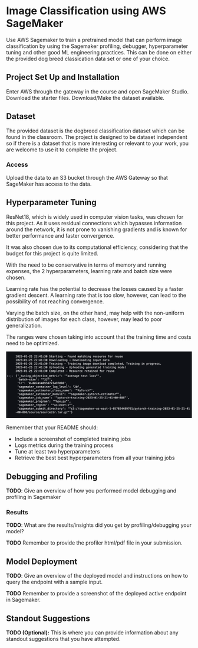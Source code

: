 # Image Classification using AWS SageMaker

Use AWS Sagemaker to train a pretrained model that can perform image classification by using the Sagemaker profiling, debugger, hyperparameter tuning and other good ML engineering practices. This can be done on either the provided dog breed classication data set or one of your choice.

## Project Set Up and Installation
Enter AWS through the gateway in the course and open SageMaker Studio. 
Download the starter files.
Download/Make the dataset available. 

## Dataset
The provided dataset is the dogbreed classification dataset which can be found in the classroom.
The project is designed to be dataset independent so if there is a dataset that is more interesting or relevant to your work, you are welcome to use it to complete the project.

### Access
Upload the data to an S3 bucket through the AWS Gateway so that SageMaker has access to the data. 

## Hyperparameter Tuning

ResNet18, which is widely used in computer vision tasks, was chosen for this project. As it uses residual connections which bypasses information around the network, it is not prone to vanishing gradients and is known for better performance and faster convergence.

It was also chosen due to its computational efficiency, considering that the budget for this project is quite limited. 

With the need to be conservative in terms of memory and running expenses, the 2 hyperparameters, learning rate and batch size were chosen.

Learning rate has the potential to decrease the losses caused by a faster gradient descent. A learning rate that is too slow, however, can lead to the possibility of not reaching convergence.

Varying the batch size, on the other hand, may help with the non-uniform distribution of images for each class, however, may lead to poor generalization.

The ranges were chosen taking into account that the training time and costs need to be optimized.

![The results of Hyperparameter Tuning](bestParameters.png)





Remember that your README should:
- Include a screenshot of completed training jobs
- Logs metrics during the training process
- Tune at least two hyperparameters
- Retrieve the best best hyperparameters from all your training jobs

## Debugging and Profiling
**TODO**: Give an overview of how you performed model debugging and profiling in Sagemaker

### Results
**TODO**: What are the results/insights did you get by profiling/debugging your model?

**TODO** Remember to provide the profiler html/pdf file in your submission.


## Model Deployment
**TODO**: Give an overview of the deployed model and instructions on how to query the endpoint with a sample input.

**TODO** Remember to provide a screenshot of the deployed active endpoint in Sagemaker.

## Standout Suggestions
**TODO (Optional):** This is where you can provide information about any standout suggestions that you have attempted.
